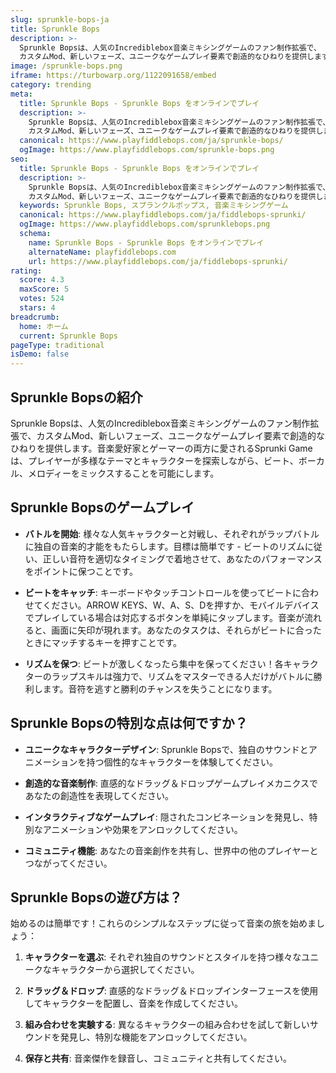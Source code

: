 ```yaml
---
slug: sprunkle-bops-ja
title: Sprunkle Bops
description: >-
  Sprunkle Bopsは、人気のIncrediblebox音楽ミキシングゲームのファン制作拡張で、
  カスタムMod、新しいフェーズ、ユニークなゲームプレイ要素で創造的なひねりを提供します。
image: /sprunkle-bops.png
iframe: https://turbowarp.org/1122091658/embed
category: trending
meta:
  title: Sprunkle Bops - Sprunkle Bops をオンラインでプレイ
  description: >-
    Sprunkle Bopsは、人気のIncrediblebox音楽ミキシングゲームのファン制作拡張で、
    カスタムMod、新しいフェーズ、ユニークなゲームプレイ要素で創造的なひねりを提供します。
  canonical: https://www.playfiddlebops.com/ja/sprunkle-bops/
  ogImage: https://www.playfiddlebops.com/sprunkle-bops.png
seo:
  title: Sprunkle Bops - Sprunkle Bops をオンラインでプレイ
  description: >-
    Sprunkle Bopsは、人気のIncrediblebox音楽ミキシングゲームのファン制作拡張で、
    カスタムMod、新しいフェーズ、ユニークなゲームプレイ要素で創造的なひねりを提供します。
  keywords: Sprunkle Bops, スプランクルボップス, 音楽ミキシングゲーム
  canonical: https://www.playfiddlebops.com/ja/fiddlebops-sprunki/
  ogImage: https://www.playfiddlebops.com/sprunklebops.png
  schema:
    name: Sprunkle Bops - Sprunkle Bops をオンラインでプレイ
    alternateName: playfiddlebops.com
    url: https://www.playfiddlebops.com/ja/fiddlebops-sprunki/
rating:
  score: 4.3
  maxScore: 5
  votes: 524
  stars: 4
breadcrumb:
  home: ホーム
  current: Sprunkle Bops
pageType: traditional
isDemo: false
---
```


## Sprunkle Bopsの紹介

Sprunkle Bopsは、人気のIncrediblebox音楽ミキシングゲームのファン制作拡張で、カスタムMod、新しいフェーズ、ユニークなゲームプレイ要素で創造的なひねりを提供します。音楽愛好家とゲーマーの両方に愛されるSprunki Gameは、プレイヤーが多様なテーマとキャラクターを探索しながら、ビート、ボーカル、メロディーをミックスすることを可能にします。

## Sprunkle Bopsのゲームプレイ

- **バトルを開始**: 様々な人気キャラクターと対戦し、それぞれがラップバトルに独自の音楽的才能をもたらします。目標は簡単です - ビートのリズムに従い、正しい音符を適切なタイミングで着地させて、あなたのパフォーマンスをポイントに保つことです。

- **ビートをキャッチ**: キーボードやタッチコントロールを使ってビートに合わせてください。ARROW KEYS、W、A、S、Dを押すか、モバイルデバイスでプレイしている場合は対応するボタンを単純にタップします。音楽が流れると、画面に矢印が現れます。あなたのタスクは、それらがビートに合ったときにマッチするキーを押すことです。

- **リズムを保つ**: ビートが激しくなったら集中を保ってください！各キャラクターのラップスキルは強力で、リズムをマスターできる人だけがバトルに勝利します。音符を逃すと勝利のチャンスを失うことになります。

## Sprunkle Bopsの特別な点は何ですか？

- **ユニークなキャラクターデザイン**: Sprunkle Bopsで、独自のサウンドとアニメーションを持つ個性的なキャラクターを体験してください。

- **創造的な音楽制作**: 直感的なドラッグ＆ドロップゲームプレイメカニクスであなたの創造性を表現してください。

- **インタラクティブなゲームプレイ**: 隠されたコンビネーションを発見し、特別なアニメーションや効果をアンロックしてください。

- **コミュニティ機能**: あなたの音楽創作を共有し、世界中の他のプレイヤーとつながってください。

## Sprunkle Bopsの遊び方は？

始めるのは簡単です！これらのシンプルなステップに従って音楽の旅を始めましょう：

1. **キャラクターを選ぶ**: それぞれ独自のサウンドとスタイルを持つ様々なユニークなキャラクターから選択してください。

2. **ドラッグ＆ドロップ**: 直感的なドラッグ＆ドロップインターフェースを使用してキャラクターを配置し、音楽を作成してください。

3. **組み合わせを実験する**: 異なるキャラクターの組み合わせを試して新しいサウンドを発見し、特別な機能をアンロックしてください。

4. **保存と共有**: 音楽傑作を録音し、コミュニティと共有してください。